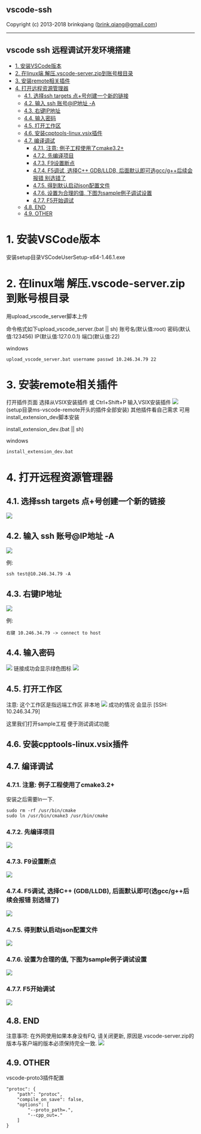 
vscode-ssh
-----------------
Copyright (c) 2013-2018 brinkqiang (brink.qiang@gmail.com)

-----------------
vscode ssh 远程调试开发环境搭建
-----------------

<!-- TOC -->

- [1. 安装VSCode版本](#1-%E5%AE%89%E8%A3%85vscode%E7%89%88%E6%9C%AC)
- [2. 在linux端 解压.vscode-server.zip到账号根目录](#2-%E5%9C%A8linux%E7%AB%AF-%E8%A7%A3%E5%8E%8Bvscode-serverzip%E5%88%B0%E8%B4%A6%E5%8F%B7%E6%A0%B9%E7%9B%AE%E5%BD%95)
- [3. 安装remote相关插件](#3-%E5%AE%89%E8%A3%85remote%E7%9B%B8%E5%85%B3%E6%8F%92%E4%BB%B6)
- [4. 打开远程资源管理器](#4-%E6%89%93%E5%BC%80%E8%BF%9C%E7%A8%8B%E8%B5%84%E6%BA%90%E7%AE%A1%E7%90%86%E5%99%A8)
    - [4.1. 选择ssh targets 点+号创建一个新的链接](#41-%E9%80%89%E6%8B%A9ssh-targets-%E7%82%B9%E5%8F%B7%E5%88%9B%E5%BB%BA%E4%B8%80%E4%B8%AA%E6%96%B0%E7%9A%84%E9%93%BE%E6%8E%A5)
    - [4.2. 输入 ssh 账号@IP地址 -A](#42-%E8%BE%93%E5%85%A5-ssh-%E8%B4%A6%E5%8F%B7ip%E5%9C%B0%E5%9D%80--a)
    - [4.3. 右键IP地址](#43-%E5%8F%B3%E9%94%AEip%E5%9C%B0%E5%9D%80)
    - [4.4. 输入密码](#44-%E8%BE%93%E5%85%A5%E5%AF%86%E7%A0%81)
    - [4.5. 打开工作区](#45-%E6%89%93%E5%BC%80%E5%B7%A5%E4%BD%9C%E5%8C%BA)
    - [4.6. 安装cpptools-linux.vsix插件](#46-%E5%AE%89%E8%A3%85cpptools-linuxvsix%E6%8F%92%E4%BB%B6)
    - [4.7. 编译调试](#47-%E7%BC%96%E8%AF%91%E8%B0%83%E8%AF%95)
        - [4.7.1. 注意: 例子工程使用了cmake3.2+](#471-%E6%B3%A8%E6%84%8F-%E4%BE%8B%E5%AD%90%E5%B7%A5%E7%A8%8B%E4%BD%BF%E7%94%A8%E4%BA%86cmake32)
        - [4.7.2. 先编译项目](#472-%E5%85%88%E7%BC%96%E8%AF%91%E9%A1%B9%E7%9B%AE)
        - [4.7.3. F9设置断点](#473-f9%E8%AE%BE%E7%BD%AE%E6%96%AD%E7%82%B9)
        - [4.7.4. F5调试, 选择C++ GDB/LLDB, 后面默认即可选gcc/g++后续会报错 别选错了](#474-f5%E8%B0%83%E8%AF%95-%E9%80%89%E6%8B%A9c-gdblldb-%E5%90%8E%E9%9D%A2%E9%BB%98%E8%AE%A4%E5%8D%B3%E5%8F%AF%E9%80%89gccg%E5%90%8E%E7%BB%AD%E4%BC%9A%E6%8A%A5%E9%94%99-%E5%88%AB%E9%80%89%E9%94%99%E4%BA%86)
        - [4.7.5. 得到默认启动json配置文件](#475-%E5%BE%97%E5%88%B0%E9%BB%98%E8%AE%A4%E5%90%AF%E5%8A%A8json%E9%85%8D%E7%BD%AE%E6%96%87%E4%BB%B6)
        - [4.7.6. 设置为合理的值, 下图为sample例子调试设置](#476-%E8%AE%BE%E7%BD%AE%E4%B8%BA%E5%90%88%E7%90%86%E7%9A%84%E5%80%BC-%E4%B8%8B%E5%9B%BE%E4%B8%BAsample%E4%BE%8B%E5%AD%90%E8%B0%83%E8%AF%95%E8%AE%BE%E7%BD%AE)
        - [4.7.7. F5开始调试](#477-f5%E5%BC%80%E5%A7%8B%E8%B0%83%E8%AF%95)
    - [4.8. END](#48-end)
    - [4.9. OTHER](#49-other)

<!-- /TOC -->

# 1. 安装VSCode版本
<a id="markdown-%E5%AE%89%E8%A3%85vscode%E7%89%88%E6%9C%AC" name="%E5%AE%89%E8%A3%85vscode%E7%89%88%E6%9C%AC"></a>

安装setup目录VSCodeUserSetup-x64-1.46.1.exe

# 2. 在linux端 解压.vscode-server.zip到账号根目录
<a id="markdown-%E5%9C%A8linux%E7%AB%AF-%E8%A7%A3%E5%8E%8B.vscode-server.zip%E5%88%B0%E8%B4%A6%E5%8F%B7%E6%A0%B9%E7%9B%AE%E5%BD%95" name="%E5%9C%A8linux%E7%AB%AF-%E8%A7%A3%E5%8E%8B.vscode-server.zip%E5%88%B0%E8%B4%A6%E5%8F%B7%E6%A0%B9%E7%9B%AE%E5%BD%95"></a>

用upload_vscode_server脚本上传

命令格式如下upload_vscode_server.(bat || sh) 账号名(默认值:root) 密码(默认值:123456) IP(默认值:127.0.0.1) 端口(默认值:22)

windows
```
upload_vscode_server.bat username passwd 10.246.34.79 22
```

# 3. 安装remote相关插件
<a id="markdown-%E5%AE%89%E8%A3%85remote%E7%9B%B8%E5%85%B3%E6%8F%92%E4%BB%B6" name="%E5%AE%89%E8%A3%85remote%E7%9B%B8%E5%85%B3%E6%8F%92%E4%BB%B6"></a>
打开插件页面 选择从VSIX安装插件 或 Ctrl+Shift+P 输入VSIX安装插件
![](images/installvsix.png)
(setup目录ms-vscode-remote开头的插件全部安装)
其他插件看自己需求
可用install_extension_dev脚本安装

install_extension_dev.(bat || sh)

windows
```
install_extension_dev.bat
```

# 4. 打开远程资源管理器
<a id="markdown-%E6%89%93%E5%BC%80%E8%BF%9C%E7%A8%8B%E8%B5%84%E6%BA%90%E7%AE%A1%E7%90%86%E5%99%A8" name="%E6%89%93%E5%BC%80%E8%BF%9C%E7%A8%8B%E8%B5%84%E6%BA%90%E7%AE%A1%E7%90%86%E5%99%A8"></a>


## 4.1. 选择ssh targets 点+号创建一个新的链接
<a id="markdown-%E9%80%89%E6%8B%A9ssh-targets-%E7%82%B9%2B%E5%8F%B7%E5%88%9B%E5%BB%BA%E4%B8%80%E4%B8%AA%E6%96%B0%E7%9A%84%E9%93%BE%E6%8E%A5" name="%E9%80%89%E6%8B%A9ssh-targets-%E7%82%B9%2B%E5%8F%B7%E5%88%9B%E5%BB%BA%E4%B8%80%E4%B8%AA%E6%96%B0%E7%9A%84%E9%93%BE%E6%8E%A5"></a>
![](images/openremote.png)

## 4.2. 输入 ssh 账号@IP地址 -A
<a id="markdown-%E8%BE%93%E5%85%A5-ssh-%E8%B4%A6%E5%8F%B7%40ip%E5%9C%B0%E5%9D%80--a" name="%E8%BE%93%E5%85%A5-ssh-%E8%B4%A6%E5%8F%B7%40ip%E5%9C%B0%E5%9D%80--a"></a>
![](images/connectssh.png)

例:
```
ssh test@10.246.34.79 -A
```

## 4.3. 右键IP地址
<a id="markdown-%E5%8F%B3%E9%94%AEip%E5%9C%B0%E5%9D%80" name="%E5%8F%B3%E9%94%AEip%E5%9C%B0%E5%9D%80"></a>

![](images/connecthost.png)

例:
```
右键 10.246.34.79 -> connect to host
```

## 4.4. 输入密码
<a id="markdown-%E8%BE%93%E5%85%A5%E5%AF%86%E7%A0%81" name="%E8%BE%93%E5%85%A5%E5%AF%86%E7%A0%81"></a>
![](images/enterpasswd.png)
链接成功会显示绿色图标
![](images/connectok.png)

## 4.5. 打开工作区
<a id="markdown-%E6%89%93%E5%BC%80%E5%B7%A5%E4%BD%9C%E5%8C%BA" name="%E6%89%93%E5%BC%80%E5%B7%A5%E4%BD%9C%E5%8C%BA"></a>
注意: 这个工作区是指远端工作区 非本地
![](images/openwork.png)
成功的情况 会显示 [SSH: 10.246.34.79]

这里我们打开sample工程 便于测试调试功能

## 4.6. 安装cpptools-linux.vsix插件
<a id="markdown-%E5%AE%89%E8%A3%85cpptools-linux.vsix%E6%8F%92%E4%BB%B6" name="%E5%AE%89%E8%A3%85cpptools-linux.vsix%E6%8F%92%E4%BB%B6"></a>

## 4.7. 编译调试
<a id="markdown-%E7%BC%96%E8%AF%91%E8%B0%83%E8%AF%95" name="%E7%BC%96%E8%AF%91%E8%B0%83%E8%AF%95"></a>

### 4.7.1. 注意: 例子工程使用了cmake3.2+
<a id="markdown-%E6%B3%A8%E6%84%8F%3A-%E4%BE%8B%E5%AD%90%E5%B7%A5%E7%A8%8B%E4%BD%BF%E7%94%A8%E4%BA%86cmake3.2%2B" name="%E6%B3%A8%E6%84%8F%3A-%E4%BE%8B%E5%AD%90%E5%B7%A5%E7%A8%8B%E4%BD%BF%E7%94%A8%E4%BA%86cmake3.2%2B"></a>
安装之后需要ln一下.
```
sudo rm -rf /usr/bin/cmake
sudo ln /usr/bin/cmake3 /usr/bin/cmake
```

### 4.7.2. 先编译项目
<a id="markdown-%E5%85%88%E7%BC%96%E8%AF%91%E9%A1%B9%E7%9B%AE" name="%E5%85%88%E7%BC%96%E8%AF%91%E9%A1%B9%E7%9B%AE"></a>
![](images/buildsample.png)

### 4.7.3. F9设置断点
<a id="markdown-f9%E8%AE%BE%E7%BD%AE%E6%96%AD%E7%82%B9" name="f9%E8%AE%BE%E7%BD%AE%E6%96%AD%E7%82%B9"></a>
![](images/enterbreak.png)

### 4.7.4. F5调试, 选择C++ (GDB/LLDB), 后面默认即可(选gcc/g++后续会报错 别选错了)
<a id="markdown-f5%E8%B0%83%E8%AF%95%2C-%E9%80%89%E6%8B%A9c%2B%2B-gdb%2Flldb%2C-%E5%90%8E%E9%9D%A2%E9%BB%98%E8%AE%A4%E5%8D%B3%E5%8F%AF%E9%80%89gcc%2Fg%2B%2B%E5%90%8E%E7%BB%AD%E4%BC%9A%E6%8A%A5%E9%94%99-%E5%88%AB%E9%80%89%E9%94%99%E4%BA%86" name="f5%E8%B0%83%E8%AF%95%2C-%E9%80%89%E6%8B%A9c%2B%2B-gdb%2Flldb%2C-%E5%90%8E%E9%9D%A2%E9%BB%98%E8%AE%A4%E5%8D%B3%E5%8F%AF%E9%80%89gcc%2Fg%2B%2B%E5%90%8E%E7%BB%AD%E4%BC%9A%E6%8A%A5%E9%94%99-%E5%88%AB%E9%80%89%E9%94%99%E4%BA%86"></a>
![](images/debugsetup.png)

### 4.7.5. 得到默认启动json配置文件
<a id="markdown-%E5%BE%97%E5%88%B0%E9%BB%98%E8%AE%A4%E5%90%AF%E5%8A%A8json%E9%85%8D%E7%BD%AE%E6%96%87%E4%BB%B6" name="%E5%BE%97%E5%88%B0%E9%BB%98%E8%AE%A4%E5%90%AF%E5%8A%A8json%E9%85%8D%E7%BD%AE%E6%96%87%E4%BB%B6"></a>
![](images/defaultlaunch.png)

### 4.7.6. 设置为合理的值, 下图为sample例子调试设置
<a id="markdown-%E8%AE%BE%E7%BD%AE%E4%B8%BA%E5%90%88%E7%90%86%E7%9A%84%E5%80%BC%2C-%E4%B8%8B%E5%9B%BE%E4%B8%BAsample%E4%BE%8B%E5%AD%90%E8%B0%83%E8%AF%95%E8%AE%BE%E7%BD%AE" name="%E8%AE%BE%E7%BD%AE%E4%B8%BA%E5%90%88%E7%90%86%E7%9A%84%E5%80%BC%2C-%E4%B8%8B%E5%9B%BE%E4%B8%BAsample%E4%BE%8B%E5%AD%90%E8%B0%83%E8%AF%95%E8%AE%BE%E7%BD%AE"></a>
![](images/samplelaunch.png)

### 4.7.7. F5开始调试
<a id="markdown-f5%E5%BC%80%E5%A7%8B%E8%B0%83%E8%AF%95" name="f5%E5%BC%80%E5%A7%8B%E8%B0%83%E8%AF%95"></a>
![](images/sampledebug.png)

## 4.8. END
<a id="markdown-end" name="end"></a>
注意事项: 在外网使用如果本身没有FQ, 请关闭更新, 原因是.vscode-server.zip的版本与客户端的版本必须保持完全一致.
![](images/disableupdate.png)

## 4.9.  OTHER
<a id="markdown-other" name="other"></a>

vscode-proto3插件配置
```
"protoc": {
    "path": "protoc",
    "compile_on_save": false,
    "options": [
        "--proto_path=.",
        "--cpp_out=."
    ]
}
```